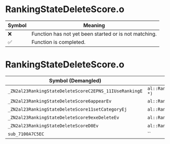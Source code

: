 # RankingStateDeleteScore.o
| Symbol | Meaning 
| ------------- | ------------- 
| :x: | Function has not yet been started or is not matching. 
| :white_check_mark: | Function is completed. 


# RankingStateDeleteScore.o
| Symbol (Demangled) | Symbol (Mangled) | Decompiled? |
| ------------- |  ------------- | ------------- |
| `_ZN2al23RankingStateDeleteScoreC2EPNS_11IUseRankingE` | `al::RankingStateDeleteScore::RankingStateDeleteScore(al::IUseRanking *)` | :white_check_mark: |
| `_ZN2al23RankingStateDeleteScore6appearEv` | `al::RankingStateDeleteScore::appear(void)` | :white_check_mark: |
| `_ZN2al23RankingStateDeleteScore11setCategoryEj` | `al::RankingStateDeleteScore::setCategory(unsigned int)` | :white_check_mark: |
| `_ZN2al23RankingStateDeleteScore9exeDeleteEv` | `al::RankingStateDeleteScore::exeDelete(void)` | :white_check_mark: |
| `_ZN2al23RankingStateDeleteScoreD0Ev` | `al::RankingStateDeleteScore::~RankingStateDeleteScore()` | :white_check_mark: |
| `sub_7100A7C5EC` | `` | :white_check_mark: |
